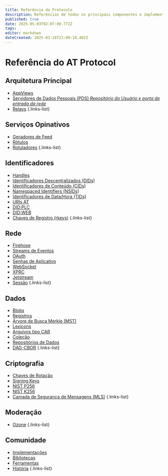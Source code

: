 ```yaml
---
title: Referência do Protocolo
description: Referências de todos os principais componentes e implementações do ATProto
published: true
date: 2025-05-03T02:07:09.772Z
tags: 
editor: markdown
dateCreated: 2025-03-28T22:09:10.482Z
---
```


# Referência do AT Protocol

## Arquitetura Principal
- [AppViews](/en/wiki/reference/core-architecture/appview)
- [Servidores de Dados Pessoais (PDS) *Repositório do Usuário e porta de entrada da rede*](/en/wiki/reference/core-architecture/pds)
- [Relays](/en/wiki/reference/core-architecture/relay) 
{.links-list}

## Serviços Opinativos
- [Geradores de Feed](/en/wiki/reference/opinionated-services/feed-generators)
- [Rótulos](/en/wiki/reference/opinionated-services/labels)
- [Rotuladores](/en/wiki/reference/opinionated-services/labelers)
{.links-list}

## Identificadores
- [Handles](/en/wiki/reference/identifiers/handles)
- [Identificadores Descentralizados (DIDs)](/en/wiki/reference/identifiers/did)
- [Identificadores de Conteúdo (CIDs)](/en/wiki/reference/identifiers/cid)
- [Namespaced Identifiers (NSIDs)](/en/wiki/reference/identifiers/nsid)
- [Identificadores de Data/Hora (TIDs)](/en/wiki/reference/identifiers/tid)
- [URIs AT](/en/wiki/reference/identifiers/at-uri)
- [DID:PLC](/en/wiki/reference/identifiers/did-plc)
- [DID:WEB](/en/wiki/reference/identifiers/did-web)
- [Chaves de Registro (rkeys)](/en/wiki/reference/identifiers/rkey)
{.links-list}

## Rede
- [Firehose](/en/wiki/reference/networking/firehose)
- [Streams de Eventos](/en/wiki/reference/networking/event-stream)
- [OAuth](/en/wiki/reference/networking/oauth)
- [Senhas de Aplicativo](/en/wiki/reference/networking/app-passwords)
- [WebSocket](/en/wiki/reference/networking/websocket)
- [XPRC](/en/wiki/reference/networking/xprc)
- [Jetstream](/en/wiki/reference/networking/jetstream)
- [Sessão](/en/wiki/reference/networking/session)
{.links-list}

## Dados
- [Blobs](/en/wiki/reference/data/blobs)
- [Registros](/en/wiki/reference/data/records)
- [Árvore de Busca Merkle (MST)](/en/wiki/reference/data/mst)
- [Lexicons](/en/wiki/reference/lexicons)
- [Arquivos tipo CAR](/en/wiki/reference/data/car-files)
- [Coleção](/en/wiki/reference/data/collection)
- [Repositórios de Dados](/en/wiki/reference/data/data-repositories)
- [DAG-CBOR](/en/wiki/reference/data/dag-cbor)
{.links-list}


## Criptografia
- [Chaves de Rotação](/en/wiki/reference/cryptography/rotation-keys)
- [Signing Keys](/en/wiki/reference/cryptography/signing-keys)
- [NIST P256](/en/wiki/reference/cryptography/p256)
- [NIST K256](/en/wiki/reference/cryptography/k256)
- [Camada de Segurança de Mensagens (MLS)](/en/wiki/reference/cryptography/mls)
{.links-list}

## Moderação
- [Ozone](/en/wiki/reference/moderation/ozone)
{.links-list}

## Comunidade
- [Implementações](/en/wiki/reference/community/implementations)
- [Bibliotecas](/en/wiki/reference/community/libraries)
- [Ferramentas](/en/wiki/reference/community/tools)
- [História](/en/wiki/reference/community/lore)
{.links-list}

